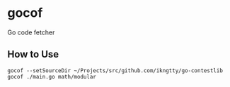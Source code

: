 # gocof

Go code fetcher

## How to Use

```
gocof --setSourceDir ~/Projects/src/github.com/ikngtty/go-contestlib
gocof ./main.go math/modular
```
